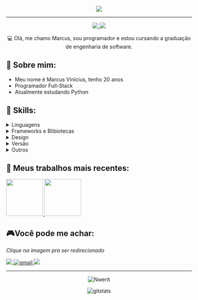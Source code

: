 <p align="center">
  <img src="https://media.tenor.com/NOYF3f82b_gAAAAC/programmer.gif" />
</p>
<hr>

<p align="center">
    <a href="https://www.linkedin.com/in/marcusengsoft/">
    <img src="https://img.shields.io/badge/LinkedIn-307cc5?style=for-the-badge&logo=linkedin&logoColor=white"/>
    </a>
    <img src="https://komarev.com/ghpvc/?username=nwerit&style=for-the-badge"/>
</p>



<p align="center">
💻 Olá, me chamo Marcus, sou programador e estou cursando a graduação de engenharia de software.
</p>


## **🍣 Sobre mim:**
* Meu nome é Marcus Vinícius, tenho 20 anos
* Programador Full-Stack
* Atualmente estudando Python

## **💬 Skills:**
<details>
  <summary>Linguagens</summary>
 
 > ![JavaScript](https://img.shields.io/badge/javascript-%23323330.svg?style=for-the-badge&logo=javascript&logoColor=%23F7DF1E)
![HTML5](https://img.shields.io/badge/html5-%23E34F26.svg?style=for-the-badge&logo=html5&logoColor=white)
![Markdown](https://img.shields.io/badge/markdown-%23000000.svg?style=for-the-badge&logo=markdown&logoColor=white)
![CSS3](https://img.shields.io/badge/css3-%231572B6.svg?style=for-the-badge&logo=css3&logoColor=white)
</details>

<details>
  <summary>Frameworks e Blibiotecas</summary>
  
> ![React](https://img.shields.io/badge/react-%2320232a.svg?style=for-the-badge&logo=react&logoColor=%2361DAFB)
![NodeJS](https://img.shields.io/badge/node.js-6DA55F?style=for-the-badge&logo=node.js&logoColor=white)



</details>


<details>
  <summary>Design</summary>
  
> ![Photoshop](https://img.shields.io/badge/adobe%20photoshop-%2331A8FF.svg?style=for-the-badge&logo=adobe%20photoshop&logoColor=white)
![Figma](https://img.shields.io/badge/figma-%23F24E1E.svg?style=for-the-badge&logo=figma&logoColor=white)
</details>

<details>
  <summary>Versão</summary>
  
> ![NPM](https://img.shields.io/badge/NPM-%23000000.svg?style=for-the-badge&logo=npm&logoColor=white)
![Git](https://img.shields.io/badge/git-%23F05033.svg?style=for-the-badge&logo=git&logoColor=white)
![GitHub](https://img.shields.io/badge/github-%23121011.svg?style=for-the-badge&logo=github&logoColor=white)
</details>

<details>
  <summary>Outros</summary>
  
> ![Visual Studio Code](https://img.shields.io/badge/Visual%20Studio%20Code-0078d7.svg?style=for-the-badge&logo=visual-studio-code&logoColor=white)
</details>

## **🎲 Meus trabalhos mais recentes:**

<a href="https://github.com/Nwerit/projeto-site">
    <img height=100 src="https://github-readme-stats.vercel.app/api/pin/?username=nwerit&repo=projeto-site&theme=border_radius=20"/>
  </a>

  <a href="https://github.com/Nwerit/calculadora-simples">
    <img height=100 src="https://github-readme-stats.vercel.app/api/pin/?username=nwerit&repo=calculadora-simples&theme=border_radius=20"/>
  </a>

## **🎮Você pode me achar:**
*Clique na imagem pra ser redirecionado*

<a href="https://www.linkedin.com/in/marcusengsoft/">
<img src="https://img.shields.io/badge/linkedin-%230077B5.svg?style=for-the-badge&logo=linkedin&logoColor=white"/>
</a>
<a href="mailto:marcusengsoft@gmail.com">
<img alt=gmail src="https://img.shields.io/badge/Gmail-D14836?style=for-the-badge&logo=gmail&logoColor=white"/>
</a>
<img src="https://img.shields.io/badge/marcus6609-4D4577?logo=discord&labelColor=393359&style=for-the-badge&logoColor=white"/></p>
</a>

<hr>
<p align="center">
<img src="https://github-readme-stats.vercel.app/api/top-langs?username=nwerit&show_icons=true&locale=en&layout=compact&theme-dark" alt="Nwerit" />
</p>

<p align="center">
<img alt=gitstats src="https://github-readme-stats.vercel.app/api?username=Nwerit"/>
</p>
